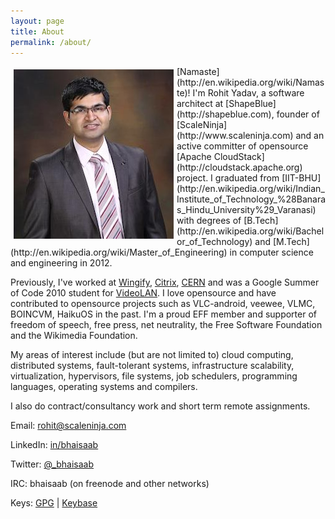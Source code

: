 ```yaml
---
layout: page
title: About
permalink: /about/
---
```


<img align="left" style="padding: 5px;" src="/assets/img/avatar.jpg"/>
[Namaste](http://en.wikipedia.org/wiki/Namaste)! I'm Rohit Yadav, a software architect at [ShapeBlue](http://shapeblue.com),
founder of [ScaleNinja](http://www.scaleninja.com) and an active committer of
opensource [Apache CloudStack](http://cloudstack.apache.org) project.
I graduated from [IIT-BHU](http://en.wikipedia.org/wiki/Indian_Institute_of_Technology_%28Banaras_Hindu_University%29_Varanasi)
with degrees of [B.Tech](http://en.wikipedia.org/wiki/Bachelor_of_Technology) and
[M.Tech](http://en.wikipedia.org/wiki/Master_of_Engineering) in computer science
and engineering in 2012.

Previously, I've worked at [Wingify](http://wingify.com), [Citrix](http://citrix.com),
[CERN](http://ph-dep-sft.web.cern.ch) and was a Google Summer of Code 2010 student for
[VideoLAN](http://videolan.org). I love opensource and have contributed to
opensource projects such as VLC-android, veewee, VLMC, BOINCVM, HaikuOS in the
past. I'm a proud EFF member and supporter of freedom of speech, free press, net
neutrality, the Free Software Foundation and the Wikimedia Foundation.

My areas of interest include (but are not limited to) cloud computing, distributed
systems, fault-tolerant systems, infrastructure scalability, virtualization, hypervisors,
file systems, job schedulers, programming languages, operating systems and compilers.

I also do contract/consultancy work and short term remote assignments.

Email: <rohit@scaleninja.com>

LinkedIn: [in/bhaisaab](https://www.linkedin.com/in/bhaisaab)

Twitter: [@_bhaisaab](https://twitter.com/_bhaisaab)

IRC: bhaisaab (on freenode and other networks)

Keys: [GPG](https://keybase.io/bhaisaab/key.asc) | [Keybase](https://keybase.io/bhaisaab)

